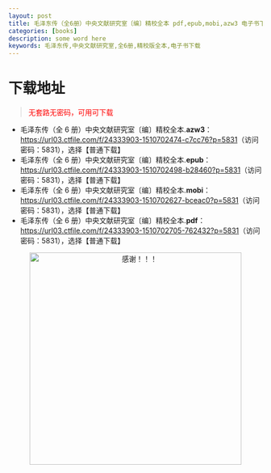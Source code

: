 ```yaml
---
layout: post
title: 毛泽东传（全6册）中央文献研究室〔编〕精校全本 pdf,epub,mobi,azw3 电子书下载
categories: [books]
description: some word here
keywords: 毛泽东传,中央文献研究室,全6册,精校版全本,电子书下载
---
```


# 下载地址

> <p style="color:red" >无套路无密码，可用可下载</p>

- 毛泽东传（全 6 册）中央文献研究室〔编〕精校全本.**azw3**：<https://url03.ctfile.com/f/24333903-1510702474-c7cc76?p=5831>（访问密码：5831），选择【普通下载】
- 毛泽东传（全 6 册）中央文献研究室〔编〕精校全本.**epub**：<https://url03.ctfile.com/f/24333903-1510702498-b28460?p=5831>（访问密码：5831），选择【普通下载】
- 毛泽东传（全 6 册）中央文献研究室〔编〕精校全本.**mobi**：<https://url03.ctfile.com/f/24333903-1510702627-bceac0?p=5831>（访问密码：5831），选择【普通下载】
- 毛泽东传（全 6 册）中央文献研究室〔编〕精校全本.**pdf**：<https://url03.ctfile.com/f/24333903-1510702705-762432?p=5831>（访问密码：5831），选择【普通下载】

<div align="center"><img src="https://pic.imgdb.cn/item/6707df6bd29ded1a8ce37031.gif" alt="感谢！！！" width="420px" height="auto"/></div>
